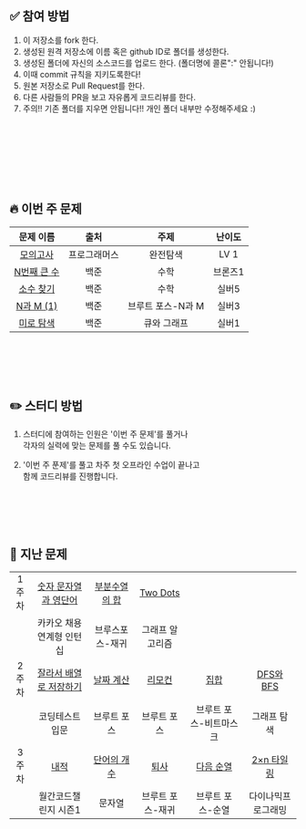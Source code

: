 ## ✅ 참여 방법

1. 이 저장소를 fork 한다. 
2. 생성된 원격 저장소에 이름 혹은 github ID로 폴더를 생성한다. 
3. 생성된 폴더에 자신의 소스코드를 업로드 한다. (폴더명에 콜론":" 안됩니다!) 
4. 이때 commit 규칙을 지키도록한다! 
5. 원본 저장소로 Pull Request를 한다. 
6. 다른 사람들의 PR을 보고 자유롭게 코드리뷰를 한다. 
7. 주의!! 기존 폴더를 지우면 안됩니다!! 개인 폴더 내부만 수정해주세요 :) 

<br/>
<br/> 

#
<br/>
<br/>

 ##  🔥 이번 주 문제
|문제 이름|출처|주제|난이도|
|:-------:|:--------:|:-------:|:-------:|
|[모의고사](https://school.programmers.co.kr/learn/courses/30/lessons/42840)|프로그래머스|완전탐색|LV 1|
|[N번째 큰 수](https://www.acmicpc.net/problem/2693)|백준|수학|브론즈1|
|[소수 찾기](https://www.acmicpc.net/problem/1978)|백준|수학|실버5|
|[N과 M (1)](https://www.acmicpc.net/problem/15649)|백준|브루트 포스-N과 M|실버3|
|[미로 탐색](https://www.acmicpc.net/problem/2178)|백준|큐와 그래프|실버1|


<br/>
<br/> 
<br/>
<br/>

 ## ✏️ 스터디 방법

1. 스터디에 참여하는 인원은 '이번 주 문제'를 풀거나<br/>
각자의 실력에 맞는 문제를 풀 수도 있습니다.

2. '이번 주 푼제'를 풀고 차주 첫 오프라인 수업이 끝나고<br/> 
함께 코드리뷰를 진행합니다.

<br/>
<br/>
<br/>
<br/> 

## 📔 지난 문제

|||||||
|:-------:|:--------:|:-------:|:-------:|:-------:|:-------:|
|1</br>주차|[숫자 문자열과 영단어](https://school.programmers.co.kr/learn/courses/30/lessons/81301?language=java)|[부분수열의 합](https://www.acmicpc.net/problem/1182)|[Two Dots](https://www.acmicpc.net/problem/16929)|||
||카카오 채용연계형 인턴십|브루스포스-재귀|그래프 알고리즘|||
|2</br>주차|[잘라서 배열로 저장하기](https://school.programmers.co.kr/learn/courses/30/lessons/120913) | [날짜 계산](https://www.acmicpc.net/problem/1476)| [리모컨](https://www.acmicpc.net/problem/1107)|[집합](https://www.acmicpc.net/problem/11723)|[DFS와 BFS](https://www.acmicpc.net/problem/1260) |
||코딩테스트 입문|브루트 포스|브루트 포스|브루트 포스-비트마스크|그래프 탐색|
|3</br>주차|[내적](https://school.programmers.co.kr/learn/courses/30/lessons/70128)|[단어의 개수](https://www.acmicpc.net/problem/1152)|[퇴사](https://www.acmicpc.net/problem/14501)|[다음 순열](https://www.acmicpc.net/problem/10972)|[2×n 타일링](https://www.acmicpc.net/problem/11726)|
||월간코드챌린지 시즌1|문자열|브루트 포스-재귀|브루트 포스-순열|다이나믹프로그래밍|


